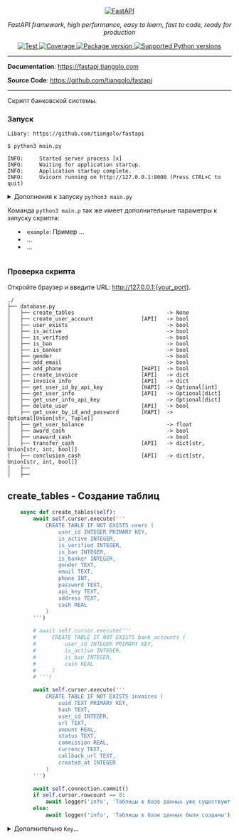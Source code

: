 <p align="center">
  <a href="https://fastapi.tiangolo.com"><img src="https://fastapi.tiangolo.com/img/logo-margin/logo-teal.png" alt="FastAPI"></a>
</p>
<p align="center">
    <em>FastAPI framework, high performance, easy to learn, fast to code, ready for production</em>
</p>
<p align="center">
<a href="https://github.com/tiangolo/fastapi/actions?query=workflow%3ATest+event%3Apush+branch%3Amaster" target="_blank">
    <img src="https://github.com/tiangolo/fastapi/workflows/Test/badge.svg?event=push&branch=master" alt="Test">
</a>
<a href="https://coverage-badge.samuelcolvin.workers.dev/redirect/tiangolo/fastapi" target="_blank">
    <img src="https://coverage-badge.samuelcolvin.workers.dev/tiangolo/fastapi.svg" alt="Coverage">
</a>
<a href="https://pypi.org/project/fastapi" target="_blank">
    <img src="https://img.shields.io/pypi/v/fastapi?color=%2334D058&label=pypi%20package" alt="Package version">
</a>
<a href="https://pypi.org/project/fastapi" target="_blank">
    <img src="https://img.shields.io/pypi/pyversions/fastapi.svg?color=%2334D058" alt="Supported Python versions">
</a>
</p>

---

**Documentation**: <a href="https://fastapi.tiangolo.com" target="_blank">https://fastapi.tiangolo.com</a>

**Source Code**: <a href="https://github.com/tiangolo/fastapi" target="_blank">https://github.com/tiangolo/fastapi</a>

---

Скрипт банковской системы.


### Запуск

<div class="block_code">

```console
Libary: https://github.com/tiangolo/fastapi

$ python3 main.py

INFO:     Started server process [x]
INFO:     Waiting for application startup.
INFO:     Application startup complete.
INFO:     Uvicorn running on http://127.0.0.1:8000 (Press CTRL+C to quit)
```

</div>

<details markdown="1">
<summary>Дополнения к запуску <code>python3 main.py</code><summary>

Команда `python3 main.p` так же имеет дополнительные параметры к запуску скрипта:

* `example`: Пример ...
* ...
* ...

</details>

### Проверка скрипта

Откройте браузер и введите URL: <a href="http://127.0.0.1:8000" class="external-link" target="_blank">http://127.0.0.1:{your_port}</a>.

```
./
├── database.py
│   ├── create_tables                             -> None
│   ├── create_user_account               [API]   -> bool
│   ├── user_exists                               -> bool
│   ├── is_active                                 -> bool
│   ├── is_verified                               -> bool
│   ├── is_ban                                    -> bool
│   ├── is_banker                                 -> bool
│   ├── gender                                    -> bool
│   ├── add_email                                 -> bool
│   ├── add_phone                         [HAPI]  -> bool
│   ├── create_invoice                    [API]   -> dict
│   ├── invoice_info                      [API]   -> dict
│   ├── get_user_id_by_api_key            [HAPI]  -> Optional[int]
│   ├── get_user_info                     [API]   -> Optional[dict]
│   ├── get_user_info_api_key                     -> Optional[dict]
│   ├── delete_user                       [API]   -> bool
│   ├── get_user_by_id_and_password       [HAPI]  -> Optional[Union[str, Tuple]]
│   ├── get_user_balance                          -> float
│   ├── award_cash                                -> bool
│   ├── unaward_cash                              -> bool
│   ├── transfer_cash                     [API]   -> dict[str, Union[str, int, bool]]
│   ├── conclusion_cash                   [API]   -> dict[str, Union[str, int, bool]]
│   ├── 
│   ├── 

```


## create_tables - Создание таблиц

```python
    async def create_tables(self):        
        await self.cursor.execute('''
            CREATE TABLE IF NOT EXISTS users (
                user_id INTEGER PRIMARY KEY,
                is_active INTEGER,
                is_verified INTEGER,
                is_ban INTEGER,
                is_banker INTEGER,
                gender TEXT,
                email TEXT,
                phone INT,
                password TEXT,
                api_key TEXT,
                address TEXT,
                cash REAL
            )
        ''')

        # await self.cursor.execute('''
        #     CREATE TABLE IF NOT EXISTS bank_accounts (
        #         user_id INTEGER PRIMARY KEY,
        #         is_active INTEGER,
        #         is_ban INTEGER,
        #         cash REAL
        #     )
        # ''')

        await self.cursor.execute('''
            CREATE TABLE IF NOT EXISTS invoices (
                uuid TEXT PRIMARY KEY,
                hash TEXT,
                user_id INTEGER,
                url TEXT,
                amount REAL,
                status TEXT,
                commission REAL,
                currency TEXT,
                callback_url TEXT,
                created_at INTEGER
            )
        ''')

        await self.connection.commit()
        if self.cursor.rowcount == 0:
            await logger('info', 'Таблицы в базе данных уже существуют')
        else:
            await logger('info', 'Таблицы в базе данных были созданы')
```

<details markdown="1">
<summary>Дополнительно <code>Key</code>...</summary>

Уникальный ключ (без шифра) (дефолтный):

```
HelloWorld^&@#$*^*#@&$@!#
Reques6eProject
IsFreeGithubProject^_^
$@#&%*$(*&ASKDJHBckjkasd852654sd23543$#Q!@)
rEques&eP1jec%TF;
$sevenNineS86*&#^#@$)@!($&*@*(!#$&@#^%*$&*&#@$^#65&*(#%^@!*(#&*&@#%)@!(#asashbDH))
```

С шифром m256 (дефолтный):

```python
    unic = (
        'ef681700750ea986789b267d7789789190c32eeda4a855eeafad0f6de211b889',
        '08b612420238588d09c4eddaa6fba316ce438eb69fc89aa2f58b16d1bf4cef6b',
        '8714eebb95b72f21ae7cbbbfba30cccaade480592dbcb2626da39ad093871bd9',
        '3fba659cfe0bbfe38ea1047a5f4268393d36fee426b4ff863422db5b81788d6f',
        '96bafa906fff030fb9482b46a07638ab2c495e47deaa259e08cbb96c9f5d640d',
        '4d0004a2f0f20fde43fb12e029d893787523fa61ed349534aea272b427cc242d'
    )
```

</details>
